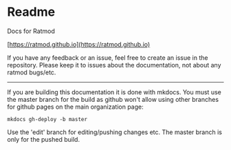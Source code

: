 # Readme

Docs for Ratmod

[https://ratmod.github.io](https://ratmod.github.io)

If you have any feedback or an issue, feel free to create an issue in the repository. Please keep it to issues about the documentation, not about any ratmod bugs/etc.

---

If you are building this documentation it is done with mkdocs. You must use the master branch for the build as github won't allow using other branches for github pages on the main organization page:

    mkdocs gh-deploy -b master

Use the 'edit' branch for editing/pushing changes etc. The master branch is only for the pushed build.